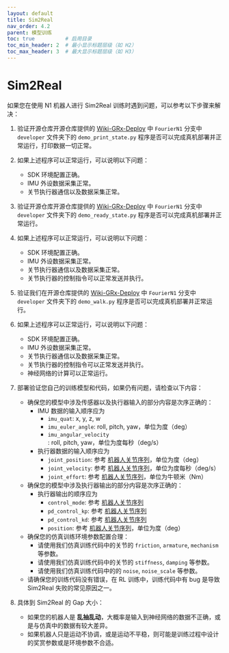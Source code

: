 ```yaml
---
layout: default
title: Sim2Real
nav_order: 4.2
parent: 模型训练
toc: true          # 启用目录
toc_min_header: 2  # 最小显示标题层级（如 H2）
toc_max_header: 3  # 最大显示标题层级（如 H3）
---
```


# Sim2Real

如果您在使用 N1 机器人进行 Sim2Real 训练时遇到问题，可以参考以下步骤来解决：

1. 验证开源仓库开源仓库提供的 [Wiki-GRx-Deploy](https://github.com/FFTAI/Wiki-GRx-Deploy) 中
   `FourierN1` 分支中 `developer` 文件夹下的 `demo_print_state.py` 程序是否可以完成真机部署并正常运行，打印数据一切正常。
2. 如果上述程序可以正常运行，可以说明以下问题：
    - SDK 环境配置正确。
    - IMU 外设数据采集正常。
    - 关节执行器通信以及数据采集正常。

3. 验证开源仓库开源仓库提供的 [Wiki-GRx-Deploy](https://github.com/FFTAI/Wiki-GRx-Deploy) 中
   `FourierN1` 分支中 `developer` 文件夹下的 `demo_ready_state.py` 程序是否可以完成真机部署并正常运行。
4. 如果上述程序可以正常运行，可以说明以下问题：
    - SDK 环境配置正确。
    - IMU 外设数据采集正常。
    - 关节执行器通信以及数据采集正常。
    - 关节执行器的控制指令可以正常发送并执行。

5. 验证我们在开源仓库提供的 [Wiki-GRx-Deploy](https://github.com/FFTAI/Wiki-GRx-Deploy) 中
   `FourierN1` 分支中 `developer` 文件夹下的 `demo_walk.py` 程序是否可以完成真机部署并正常运行。
6. 如果上述程序可以正常运行，可以说明以下问题：
    - SDK 环境配置正确。
    - IMU 外设数据采集正常。
    - 关节执行器通信以及数据采集正常。
    - 关节执行器的控制指令可以正常发送并执行。
    - 神经网络的计算可以正常运行。

7. 部署验证您自己的训练模型和代码，如果仍有问题，请检查以下内容：
    - 确保您的模型中涉及传感器以及执行器输入的部分内容是次序正确的：
        - IMU 数据的输入顺序应为
            - `imu_quat`: x, y, z, w
            - `imu_euler_angle`: roll, pitch, yaw，单位为度（deg）
            - `imu_angular_velocity`: roll, pitch, yaw，单位为度每秒（deg/s）
        - 执行器数据的输入顺序应为
            - `joint_position`: 参考 [机器人关节序列](/fourier-grx-N1/docs/reference/joint_sequence)，单位为度（deg）
            - `joint_velocity`: 参考 [机器人关节序列](/fourier-grx-N1/docs/reference/joint_sequence)，单位为度每秒（deg/s）
            - `joint_effort`: 参考 [机器人关节序列](/fourier-grx-N1/docs/reference/joint_sequence)，单位为牛顿米（Nm）
    - 确保您的模型中涉及执行器输出的部分内容是次序正确的：
        - 执行器输出的顺序应为
            - `control_mode`: 参考 [机器人关节序列](/fourier-grx-N1/docs/reference/joint_sequence)
            - `pd_control_kp`: 参考 [机器人关节序列](/fourier-grx-N1/docs/reference/joint_sequence)
            - `pd_control_kd`: 参考 [机器人关节序列](/fourier-grx-N1/docs/reference/joint_sequence)
            - `position`: 参考 [机器人关节序列](/fourier-grx-N1/docs/reference/joint_sequence)，单位为度（deg）
    - 确保您的仿真训练环境参数配置合理：
        - 请使用我们仿真训练代码中的关节的 `friction`, `armature`, `mechanism` 等参数。
        - 请使用我们仿真训练代码中的关节的 `stiffness`, `damping` 等参数。
        - 请使用我们仿真训练代码中的的 `noise`, `noise_scale` 等参数。
    - 请确保您的训练代码没有错误，在 RL 训练中，训练代码中有 bug 是导致 Sim2Real 失败的常见原因之一。

8. 具体到 Sim2Real 的 Gap 大小：
   - 如果您的机器人是 **乱抽乱动**，大概率是输入到神经网络的数据不正确，或是与仿真中的数据有较大差异。
   - 如果机器人只是运动不协调，或是运动不平稳，则可能是训练过程中设计的奖赏参数或是环境参数不合适。